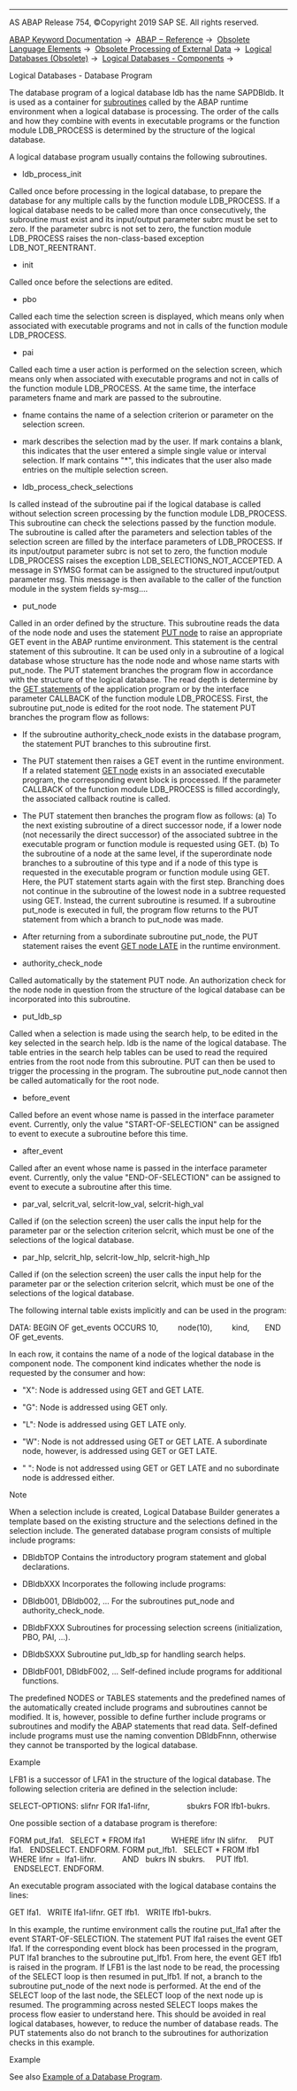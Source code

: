   

* * *

AS ABAP Release 754, ©Copyright 2019 SAP SE. All rights reserved.

[ABAP Keyword Documentation](https://help.sap.com/doc/abapdocu_754_index_htm/7.54/en-US/abenabap.htm) →  [ABAP − Reference](https://help.sap.com/doc/abapdocu_754_index_htm/7.54/en-US/abenabap_reference.htm) →  [Obsolete Language Elements](https://help.sap.com/doc/abapdocu_754_index_htm/7.54/en-US/abenabap_obsolete.htm) →  [Obsolete Processing of External Data](https://help.sap.com/doc/abapdocu_754_index_htm/7.54/en-US/abendata_storage_obsolete.htm) →  [Logical Databases (Obsolete)](https://help.sap.com/doc/abapdocu_754_index_htm/7.54/en-US/abenldb.htm) →  [Logical Databases - Components](https://help.sap.com/doc/abapdocu_754_index_htm/7.54/en-US/abenldb_oview.htm) → 

Logical Databases - Database Program

The database program of a logical database ldb has the name SAPDBldb. It is used as a container for [subroutines](https://help.sap.com/doc/abapdocu_754_index_htm/7.54/en-US/abensubroutine_glosry.htm "Glossary Entry") called by the ABAP runtime environment when a logical database is processing. The order of the calls and how they combine with events in executable programs or the function module LDB\_PROCESS is determined by the structure of the logical database.

A logical database program usually contains the following subroutines.

-   ldb\_process\_init

Called once before processing in the logical database, to prepare the database for any multiple calls by the function module LDB\_PROCESS. If a logical database needs to be called more than once consecutively, the subroutine must exist and its input/output parameter subrc must be set to zero. If the parameter subrc is not set to zero, the function module LDB\_PROCESS raises the non-class-based exception LDB\_NOT\_REENTRANT.

-   init

Called once before the selections are edited.

-   pbo

Called each time the selection screen is displayed, which means only when associated with executable programs and not in calls of the function module LDB\_PROCESS.

-   pai

Called each time a user action is performed on the selection screen, which means only when associated with executable programs and not in calls of the function module LDB\_PROCESS. At the same time, the interface parameters fname and mark are passed to the subroutine.

-   fname contains the name of a selection criterion or parameter on the selection screen.

-   mark describes the selection mad by the user. If mark contains a blank, this indicates that the user entered a simple single value or interval selection. If mark contains "\*", this indicates that the user also made entries on the multiple selection screen.

-   ldb\_process\_check\_selections

Is called instead of the subroutine pai if the logical database is called without selection screen processing by the function module LDB\_PROCESS. This subroutine can check the selections passed by the function module. The subroutine is called after the parameters and selection tables of the selection screen are filled by the interface parameters of LDB\_PROCESS. If its input/output parameter subrc is not set to zero, the function module LDB\_PROCESS raises the exception LDB\_SELECTIONS\_NOT\_ACCEPTED. A message in SYMSG format can be assigned to the structured input/output parameter msg. This message is then available to the caller of the function module in the system fields sy-msg....

-   put\_node

Called in an order defined by the structure. This subroutine reads the data of the node node and uses the statement [PUT node](https://help.sap.com/doc/abapdocu_754_index_htm/7.54/en-US/abapput.htm) to raise an appropriate GET event in the ABAP runtime environment. This statement is the central statement of this subroutine. It can be used only in a subroutine of a logical database whose structure has the node node and whose name starts with put\_node. The PUT statement branches the program flow in accordance with the structure of the logical database. The read depth is determine by the [GET statements](https://help.sap.com/doc/abapdocu_754_index_htm/7.54/en-US/abapget-.htm) of the application program or by the interface parameter CALLBACK of the function module LDB\_PROCESS. First, the subroutine put\_node is edited for the root node. The statement PUT branches the program flow as follows:

-   If the subroutine authority\_check\_node exists in the database program, the statement PUT branches to this subroutine first.

-   The PUT statement then raises a GET event in the runtime environment. If a related statement [GET node](https://help.sap.com/doc/abapdocu_754_index_htm/7.54/en-US/abapget-.htm) exists in an associated executable program, the corresponding event block is processed. If the parameter CALLBACK of the function module LDB\_PROCESS is filled accordingly, the associated callback routine is called.

-   The PUT statement then branches the program flow as follows:
    (a) To the next existing subroutine of a direct successor node, if a lower node (not necessarily the direct successor) of the associated subtree in the executable program or function module is requested using GET.
    (b) To the subroutine of a node at the same level, if the superordinate node branches to a subroutine of this type and if a node of this type is requested in the executable program or function module using GET. Here, the PUT statement starts again with the first step. Branching does not continue in the subroutine of the lowest node in a subtree requested using GET. Instead, the current subroutine is resumed. If a subroutine put\_node is executed in full, the program flow returns to the PUT statement from which a branch to put\_node was made.

-   After returning from a subordinate subroutine put\_node, the PUT statement raises the event [GET node LATE](https://help.sap.com/doc/abapdocu_754_index_htm/7.54/en-US/abapget-.htm) in the runtime environment.

-   authority\_check\_node

Called automatically by the statement PUT node. An authorization check for the node node in question from the structure of the logical database can be incorporated into this subroutine.

-   put\_ldb\_sp

Called when a selection is made using the search help, to be edited in the key selected in the search help. ldb is the name of the logical database. The table entries in the search help tables can be used to read the required entries from the root node from this subroutine. PUT can then be used to trigger the processing in the program. The subroutine put\_node cannot then be called automatically for the root node.

-   before\_event

Called before an event whose name is passed in the interface parameter event. Currently, only the value "START-OF-SELECTION" can be assigned to event to execute a subroutine before this time.

-   after\_event

Called after an event whose name is passed in the interface parameter event. Currently, only the value "END-OF-SELECTION" can be assigned to event to execute a subroutine after this time.

-   par\_val, selcrit\_val, selcrit-low\_val, selcrit-high\_val

Called if (on the selection screen) the user calls the input help for the parameter par or the selection criterion selcrit, which must be one of the selections of the logical database.

-   par\_hlp, selcrit\_hlp, selcrit-low\_hlp, selcrit-high\_hlp

Called if (on the selection screen) the user calls the input help for the parameter par or the selection criterion selcrit, which must be one of the selections of the logical database.

The following internal table exists implicitly and can be used in the program:

DATA: BEGIN OF get\_events OCCURS 10,
        node(10),
        kind,
      END OF get\_events.

In each row, it contains the name of a node of the logical database in the component node. The component kind indicates whether the node is requested by the consumer and how:

-   "X": Node is addressed using GET and GET LATE.

-   "G": Node is addressed using GET only.

-   "L": Node is addressed using GET LATE only.

-   "W": Node is not addressed using GET or GET LATE. A subordinate node, however, is addressed using GET or GET LATE.

-   " ": Node is not addressed using GET or GET LATE and no subordinate node is addressed either.

Note

When a selection include is created, Logical Database Builder generates a template based on the existing structure and the selections defined in the selection include. The generated database program consists of multiple include programs:

-   DBldbTOP
    Contains the introductory program statement and global declarations.

-   DBldbXXX Incorporates the following include programs:

-   DBldb001, DBldb002, ...
    For the subroutines put\_node and authority\_check\_node.

-   DBldbFXXX
    Subroutines for processing selection screens (initialization, PBO, PAI, ...).

-   DBldbSXXX
    Subroutine put\_ldb\_sp for handling search helps.

-   DBldbF001, DBldbF002, ... Self-defined include programs for additional functions.

The predefined NODES or TABLES statements and the predefined names of the automatically created include programs and subroutines cannot be modified. It is, however, possible to define further include programs or subroutines and modify the ABAP statements that read data. Self-defined include programs must use the naming convention DBldbFnnn, otherwise they cannot be transported by the logical database.

Example

LFB1 is a successor of LFA1 in the structure of the logical database. The following selection criteria are defined in the selection include:

SELECT-OPTIONS: slifnr FOR lfa1-lifnr,
                sbukrs FOR lfb1-bukrs.

One possible section of a database program is therefore:

FORM put\_lfa1.
  SELECT \* FROM lfa1
           WHERE lifnr IN slifnr.
    PUT lfa1.
  ENDSELECT.
ENDFORM.
FORM put\_lfb1.
  SELECT \* FROM lfb1
           WHERE lifnr =  lfa1-lifnr.
           AND   bukrs IN sbukrs.
    PUT lfb1.
  ENDSELECT.
ENDFORM.

An executable program associated with the logical database contains the lines:

GET lfa1.
  WRITE lfa1-lifnr.
GET lfb1.
  WRITE lfb1-bukrs.

In this example, the runtime environment calls the routine put\_lfa1 after the event START-OF-SELECTION. The statement PUT lfa1 raises the event GET lfa1. If the corresponding event block has been processed in the program, PUT lfa1 branches to the subroutine put\_lfb1. From here, the event GET lfb1 is raised in the program. If LFB1 is the last node to be read, the processing of the SELECT loop is then resumed in put\_lfb1. If not, a branch to the subroutine put\_node of the next node is performed. At the end of the SELECT loop of the last node, the SELECT loop of the next node up is resumed. The programming across nested SELECT loops makes the process flow easier to understand here. This should be avoided in real logical databases, however, to reduce the number of database reads. The PUT statements also do not branch to the subroutines for authorization checks in this example.

Example

See also [Example of a Database Program](https://help.sap.com/doc/abapdocu_754_index_htm/7.54/en-US/abenldb_program_example.htm).